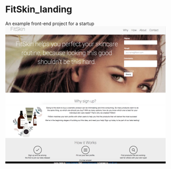 # FitSkin_landing
An example front-end project for a startup
![alt tag](images/FitSkin_landing_1:2.png)
![alt tag](images/FitSkin_landing_2:2.png) 